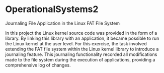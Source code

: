 # OperationalSystems2
Journaling File Application in the Linux FAT File System

In this project the Linux kernel source code was provided in the form of a library. By linking this library with an application, it became possible to run the Linux kernel at the user level. For this exercise, the task involved extending the FAT file system within the Linux kernel library to introduce a journaling feature. This journaling functionality recorded all modifications made to the file system during the execution of applications, providing a comprehensive log of changes.
